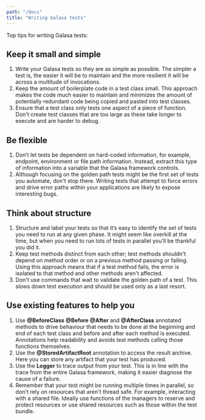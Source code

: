 ```yaml
---
path: "/docs"
title: "Writing Galasa tests"
---
```


Top tips for writing Galasa tests:

## Keep it small and simple

1.	Write your Galasa tests so they are as simple as possible. The simpler a test is, the easier it will be to maintain and the more resilient it will be across a multitude of invocations. 
2.	Keep the amount of boilerplate code in a test class small. This approach makes the code much easier to maintain and minimizes the amount of potentially redundant code being copied and pasted into test classes. 
3.	Ensure that a test class only tests one aspect of a piece of function.  Don't create test classes that are too large as these take longer to execute and are harder to debug.

## Be flexible 

1.	Don’t let tests be dependent on hard-coded information, for example, endpoint, environment or file path information. Instead, extract this type of information into a variable that the Galasa framework controls. 
2.	Although focusing on the golden path tests might be the first set of tests you automate, don't stop there. Writing tests that attempt to force errors and drive error paths within your applications are likely to expose interesting bugs. 


## Think about structure

1.	Structure and label your tests so that it’s easy to identify the set of tests you need to run at any given phase. It might seem like overkill at the time, but when you need to run lots of tests in parallel you’ll be thankful you did it. 
2.	Keep test methods distinct from each other; test methods shouldn't depend on method order or on a previous method passing or failing. Using this approach means that if a test method fails, the error is isolated to that method and other methods aren't affected.
3. Don't use commands that wait to validate the golden path of a test. This slows down test execution and should be used only as a last resort.

## Use existing features to help you

1. Use **@BeforeClass** **@Before** **@After** and **@AfterClass** annotated methods to drive behaviour that needs to be done at the beginning and end of each test class and before and after each method is executed. Annotations help readability and avoids test methods calling those functions themselves.
2. Use the **@StoredArtifactRoot** annotation to access the result archive. Here you can store any artifact that your test has produced. 
3. Use the **Logger** to trace output from your test.  This is in line with the trace from the entire Galasa framework, making it easier diagnose the cause of a failure.  
4. Remember that your test might be running multiple times in parallel, so don't rely on resources that aren't thread safe.  For example, interacting with a shared file.  Ideally use functions of the managers to reserve and protect resources or use shared resources such as those within the test bundle.
